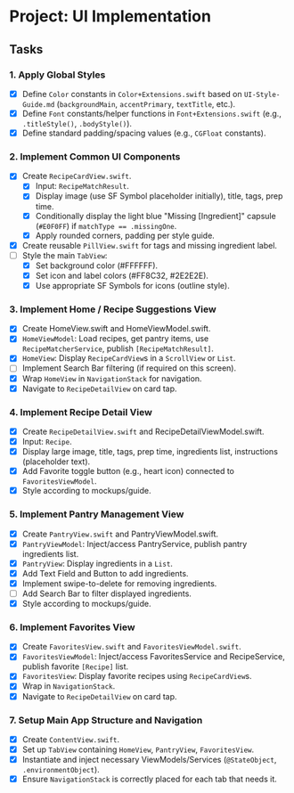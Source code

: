 # Project: UI Implementation

## Tasks

### 1. Apply Global Styles
- [x] Define `Color` constants in `Color+Extensions.swift` based on `UI-Style-Guide.md` (`backgroundMain`, `accentPrimary`, `textTitle`, etc.).
- [x] Define `Font` constants/helper functions in `Font+Extensions.swift` (e.g., `.titleStyle()`, `.bodyStyle()`).
- [x] Define standard padding/spacing values (e.g., `CGFloat` constants).

### 2. Implement Common UI Components
- [x] Create `RecipeCardView.swift`.
  - [x] Input: `RecipeMatchResult`.
  - [x] Display image (use SF Symbol placeholder initially), title, tags, prep time.
  - [x] Conditionally display the light blue "Missing [Ingredient]" capsule (`#E0F0FF`) if `matchType == .missingOne`.
  - [x] Apply rounded corners, padding per style guide.
- [x] Create reusable `PillView.swift` for tags and missing ingredient label.
- [ ] Style the main `TabView`:
    - [x] Set background color (#FFFFFF).
    - [x] Set icon and label colors (#FF8C32, #2E2E2E).
    - [x] Use appropriate SF Symbols for icons (outline style).

### 3. Implement Home / Recipe Suggestions View
- [x] Create HomeView.swift and HomeViewModel.swift.
- [x] `HomeViewModel`: Load recipes, get pantry items, use `RecipeMatcherService`, publish `[RecipeMatchResult]`.
- [x] `HomeView`: Display `RecipeCardView`s in a `ScrollView` or `List`.
- [ ] Implement Search Bar filtering (if required on this screen).
- [x] Wrap `HomeView` in `NavigationStack` for navigation.
- [x] Navigate to `RecipeDetailView` on card tap.

### 4. Implement Recipe Detail View
- [x] Create `RecipeDetailView.swift` and RecipeDetailViewModel.swift.
- [x] Input: `Recipe`.
- [x] Display large image, title, tags, prep time, ingredients list, instructions (placeholder text).
- [x] Add Favorite toggle button (e.g., heart icon) connected to `FavoritesViewModel`.
- [x] Style according to mockups/guide.

### 5. Implement Pantry Management View
- [x] Create `PantryView.swift` and PantryViewModel.swift.
- [x] `PantryViewModel`: Inject/access PantryService, publish pantry ingredients list.
- [x] `PantryView`: Display ingredients in a `List`.
- [x] Add Text Field and Button to add ingredients.
- [x] Implement swipe-to-delete for removing ingredients.
- [ ] Add Search Bar to filter displayed ingredients.
- [x] Style according to mockups/guide.

### 6. Implement Favorites View
- [x] Create `FavoritesView.swift` and `FavoritesViewModel.swift`.
- [x] `FavoritesViewModel`: Inject/access FavoritesService and RecipeService, publish favorite `[Recipe]` list.
- [x] `FavoritesView`: Display favorite recipes using `RecipeCardView`s.
- [x] Wrap in `NavigationStack`.
- [x] Navigate to `RecipeDetailView` on card tap.

### 7. Setup Main App Structure and Navigation
- [x] Create `ContentView.swift`.
- [x] Set up `TabView` containing `HomeView`, `PantryView`, `FavoritesView`.
- [x] Instantiate and inject necessary ViewModels/Services (`@StateObject`, `.environmentObject`).
- [x] Ensure `NavigationStack` is correctly placed for each tab that needs it. 